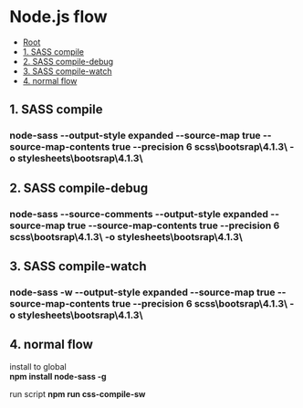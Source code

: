 # Node.js flow

*   [Root](../README.md)
*   [1. SASS compile](#a1)
*	[2. SASS compile-debug](#a2)
*   [3. SASS compile-watch](#a3)
*   [4. normal flow](#a4)

<h2 id="a1">1. SASS compile</h2>

### node-sass --output-style expanded --source-map true --source-map-contents true --precision 6 scss\bootsrap\4.1.3\ -o stylesheets\bootsrap\4.1.3\


<h2 id="a2">2. SASS compile-debug</h2>

### node-sass --source-comments --output-style expanded --source-map true --source-map-contents true --precision 6 scss\bootsrap\4.1.3\ -o stylesheets\bootsrap\4.1.3\


<h2 id="a3">3. SASS compile-watch</h2>

### node-sass -w --output-style expanded --source-map true --source-map-contents true --precision 6 scss\bootsrap\4.1.3\ -o stylesheets\bootsrap\4.1.3\

<h2 id="a4">4. normal flow</h2>

install to global  
**npm install node-sass -g**

run script
**npm run css-compile-sw**



	
